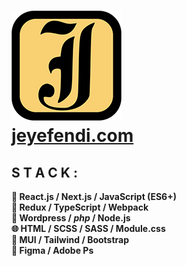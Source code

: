 # [![Logo](./jeyefendi.png)](https://www.jeyefendi.com)<br>[jeyefendi.com](https://www.jeyefendi.com)
## S T A C K :
<b>
🚀 React.js / Next.js / JavaScript (ES6+)<br>
💠 Redux / TypeScript / Webpack<br>
🧩 Wordpress / <i>php</i> / Node.js<br>
🌐 HTML / SCSS / SASS / Module.css<br>
🍭 MUI / Tailwind / Bootstrap<br>
🎨 Figma / Adobe Ps
</b>
